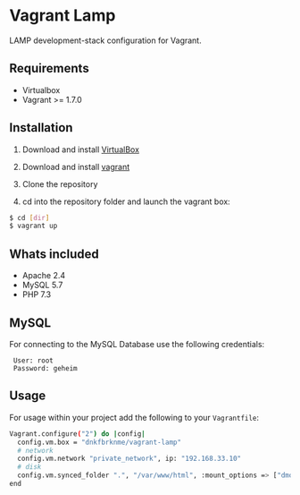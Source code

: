 # Vagrant Lamp

LAMP development-stack configuration for Vagrant.

## Requirements

* Virtualbox
* Vagrant >= 1.7.0

## Installation

1. Download and install [VirtualBox](http://www.virtualbox.org/)

2. Download and install [vagrant](http://vagrantup.com/)

3. Clone the repository

4. cd into the repository folder and launch the vagrant box:

```bash
$ cd [dir]
$ vagrant up
```

## Whats included

* Apache 2.4
* MySQL 5.7
* PHP 7.3

## MySQL

For connecting to the MySQL Database use the following credentials:
```
 User: root
 Password: geheim
```

## Usage
For usage within your project add the following to your `Vagrantfile`:
```bash
Vagrant.configure("2") do |config|
  config.vm.box = "dnkfbrknme/vagrant-lamp"
  # network
  config.vm.network "private_network", ip: "192.168.33.10"
  # disk
  config.vm.synced_folder ".", "/var/www/html", :mount_options => ["dmode=777", "fmode=666"]
end
```

